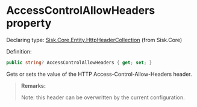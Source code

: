 <!--

Copyrights 2023 Sisk Framework - CypherPotato
Published under MIT license

!!! DO NOT EDIT THIS FILE !!!
This file was generated by a tool in the Sisk package. To edit the information in this documentation,
edit the XML documentation present in the Sisk source code.

-->


# AccessControlAllowHeaders property

Declaring type: [Sisk.Core.Entity.HttpHeaderCollection](/spec/Sisk.Core.Entity.HttpHeaderCollection.md) (from Sisk.Core)


Definition:

```cs
public string? AccessControlAllowHeaders { get; set; }
```

Gets or sets the value of the HTTP Access-Control-Allow-Headers header.

> **Remarks:**
>
> Note: this header can be overwritten by the current <see cref="T:Sisk.Core.Entity.CrossOriginResourceSharingHeaders" /> configuration.
